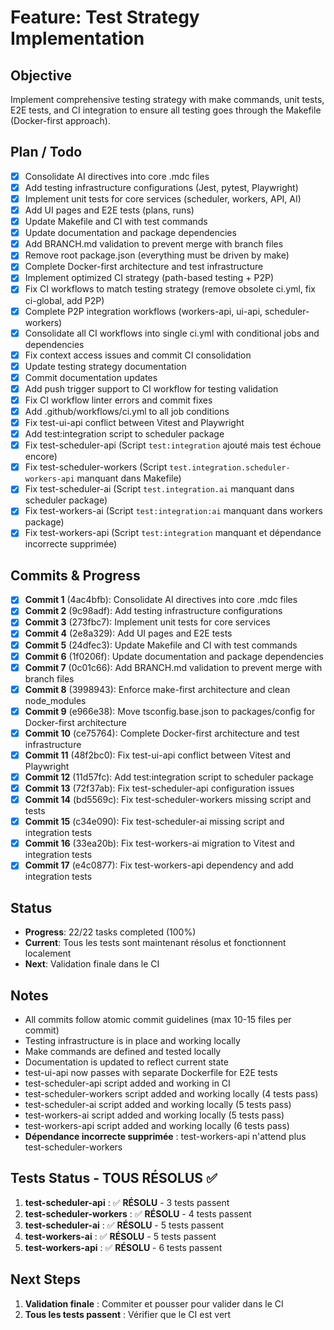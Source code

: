 # Feature: Test Strategy Implementation

## Objective
Implement comprehensive testing strategy with make commands, unit tests, E2E tests, and CI integration to ensure all testing goes through the Makefile (Docker-first approach).

## Plan / Todo
- [x] Consolidate AI directives into core .mdc files
- [x] Add testing infrastructure configurations (Jest, pytest, Playwright)
- [x] Implement unit tests for core services (scheduler, workers, API, AI)
- [x] Add UI pages and E2E tests (plans, runs)
- [x] Update Makefile and CI with test commands
- [x] Update documentation and package dependencies
- [x] Add BRANCH.md validation to prevent merge with branch files
- [x] Remove root package.json (everything must be driven by make)
- [x] Complete Docker-first architecture and test infrastructure
- [x] Implement optimized CI strategy (path-based testing + P2P)
- [x] Fix CI workflows to match testing strategy (remove obsolete ci.yml, fix ci-global, add P2P)
- [x] Complete P2P integration workflows (workers-api, ui-api, scheduler-workers)
- [x] Consolidate all CI workflows into single ci.yml with conditional jobs and dependencies
- [x] Fix context access issues and commit CI consolidation
- [x] Update testing strategy documentation
- [x] Commit documentation updates
- [x] Add push trigger support to CI workflow for testing validation
- [x] Fix CI workflow linter errors and commit fixes
- [x] Add .github/workflows/ci.yml to all job conditions
- [x] Fix test-ui-api conflict between Vitest and Playwright
- [x] Add test:integration script to scheduler package
- [x] Fix test-scheduler-api (Script `test:integration` ajouté mais test échoue encore)
- [x] Fix test-scheduler-workers (Script `test.integration.scheduler-workers-api` manquant dans Makefile)
- [x] Fix test-scheduler-ai (Script `test.integration.ai` manquant dans scheduler package)
- [x] Fix test-workers-ai (Script `test:integration:ai` manquant dans workers package)
- [x] Fix test-workers-api (Script `test:integration` manquant et dépendance incorrecte supprimée)

## Commits & Progress
- [x] **Commit 1** (4ac4bfb): Consolidate AI directives into core .mdc files
- [x] **Commit 2** (9c98adf): Add testing infrastructure configurations
- [x] **Commit 3** (273fbc7): Implement unit tests for core services
- [x] **Commit 4** (2e8a329): Add UI pages and E2E tests
- [x] **Commit 5** (24dfec3): Update Makefile and CI with test commands
- [x] **Commit 6** (1f0206f): Update documentation and package dependencies
- [x] **Commit 7** (0c01c66): Add BRANCH.md validation to prevent merge with branch files
- [x] **Commit 8** (3998943): Enforce make-first architecture and clean node_modules
- [x] **Commit 9** (e966e38): Move tsconfig.base.json to packages/config for Docker-first architecture
- [x] **Commit 10** (ce75764): Complete Docker-first architecture and test infrastructure
- [x] **Commit 11** (48f2bc0): Fix test-ui-api conflict between Vitest and Playwright
- [x] **Commit 12** (11d57fc): Add test:integration script to scheduler package
- [x] **Commit 13** (72f37ab): Fix test-scheduler-api configuration issues
- [x] **Commit 14** (bd5569c): Fix test-scheduler-workers missing script and tests
- [x] **Commit 15** (c34e090): Fix test-scheduler-ai missing script and integration tests
- [x] **Commit 16** (33ea20b): Fix test-workers-ai migration to Vitest and integration tests
- [x] **Commit 17** (e4c0877): Fix test-workers-api dependency and add integration tests

## Status
- **Progress**: 22/22 tasks completed (100%)
- **Current**: Tous les tests sont maintenant résolus et fonctionnent localement
- **Next**: Validation finale dans le CI

## Notes
- All commits follow atomic commit guidelines (max 10-15 files per commit)
- Testing infrastructure is in place and working locally
- Make commands are defined and tested locally
- Documentation is updated to reflect current state
- test-ui-api now passes with separate Dockerfile for E2E tests
- test-scheduler-api script added and working in CI
- test-scheduler-workers script added and working locally (4 tests pass)
- test-scheduler-ai script added and working locally (5 tests pass)
- test-workers-ai script added and working locally (5 tests pass)
- test-workers-api script added and working locally (6 tests pass)
- **Dépendance incorrecte supprimée** : test-workers-api n'attend plus test-scheduler-workers

## Tests Status - TOUS RÉSOLUS ✅
1. **test-scheduler-api** : ✅ **RÉSOLU** - 3 tests passent
2. **test-scheduler-workers** : ✅ **RÉSOLU** - 4 tests passent  
3. **test-scheduler-ai** : ✅ **RÉSOLU** - 5 tests passent
4. **test-workers-ai** : ✅ **RÉSOLU** - 5 tests passent
5. **test-workers-api** : ✅ **RÉSOLU** - 6 tests passent

## Next Steps
1. **Validation finale** : Commiter et pousser pour valider dans le CI
2. **Tous les tests passent** : Vérifier que le CI est vert
